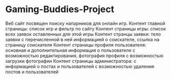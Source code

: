 # Gaming-Buddies-Project
Веб сайт посвящен поиску напарников для онлайн игр.
Контент главной страницы: список игр и фильтр по сайту
Контент страницы игры: список всех заявок оставленных для этой игры
Контент странцы заявки: тело заявки с перечисленной в ней информацией о соискателе, ссылка на страницу соискателя
Контент страницы профиля пользователя: основная и дополнительная информация о пользователе с возможностью редактирования, фотография профиля с возможностью загрузки фотографии
Контент страницы администратора: с информацией о постах и пользователей с возможностью удаления постов и пользователей
